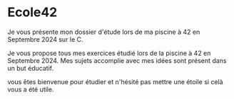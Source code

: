 # Ecole42 

Je vous présente mon dossier d'étude lors de ma piscine à 42 en Septembre 2024 sur le C.

Je vous propose tous mes exercices étudié lors de la piscine à 42 en Septembre 2024. Mes sujets accomplie avec mes idées sont présent dans un but éducatif.

vous êtes bienvenue pour étudier et n'hésité pas mettre une étoile si celà vous a été utile.
